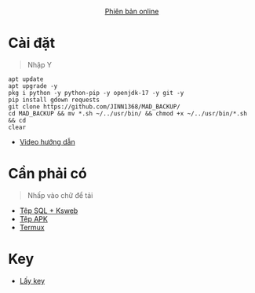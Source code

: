 <div align="center">

[Phiên bản online]()
  
</div>

# Cài đặt
> Nhập Y
```
apt update
apt upgrade -y
pkg i python -y python-pip -y openjdk-17 -y git -y
pip install gdown requests
git clone https://github.com/JINN1368/MAD_BACKUP/
cd MAD_BACKUP && mv *.sh ~/../usr/bin/ && chmod +x ~/../usr/bin/*.sh && cd
clear
```
- [Video hướng dẫn]()
# Cần phải có
> Nhấp vào chữ để tải
- [Tệp SQL + Ksweb]()
- [Tệp APK]()
- [Termux](https://github.com/termux/termux-app/releases/tag/v0.118.0)
# Key
- [Lấy key]()
